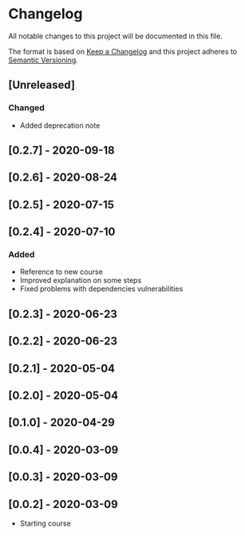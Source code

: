 # Changelog

All notable changes to this project will be documented in this file.

The format is based on [Keep a Changelog](http://keepachangelog.com/en/1.0.0/)
and this project adheres to [Semantic Versioning](http://semver.org/spec/v2.0.0.html).

## [Unreleased]
### Changed
- Added deprecation note

## [0.2.7] - 2020-09-18

## [0.2.6] - 2020-08-24

## [0.2.5] - 2020-07-15

## [0.2.4] - 2020-07-10
### Added
- Reference to new course
- Improved explanation on some steps
- Fixed problems with dependencies vulnerabilities

## [0.2.3] - 2020-06-23

## [0.2.2] - 2020-06-23

## [0.2.1] - 2020-05-04

## [0.2.0] - 2020-05-04

## [0.1.0] - 2020-04-29

## [0.0.4] - 2020-03-09

## [0.0.3] - 2020-03-09

## [0.0.2] - 2020-03-09
- Starting course
